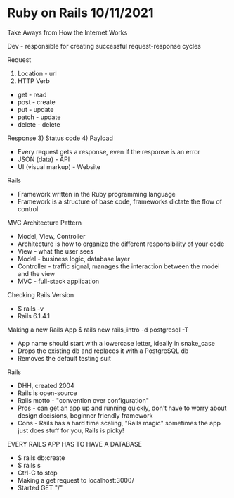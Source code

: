 # Ruby on Rails 10/11/2021


Take Aways from How the Internet Works

Dev - responsible for creating successful request-response cycles

Request
1) Location - url
2) HTTP Verb
  - get - read
  - post - create
  - put - update
  - patch - update
  - delete - delete

Response
3) Status code
4) Payload

- Every request gets a response, even if the response is an error
- JSON (data) - API
- UI (visual markup) - Website


Rails

- Framework written in the Ruby programming language
- Framework is a structure of base code, frameworks dictate the flow of control


MVC Architecture Pattern
- Model, View, Controller
- Architecture is how to organize the different responsibility of your code
- View - what the user sees
- Model - business logic, database layer
- Controller - traffic signal, manages the interaction between the model and the view
- MVC - full-stack application


Checking Rails Version
- $ rails -v
- Rails 6.1.4.1

Making a new Rails App
$ rails new rails_intro -d postgresql -T

- App name should start with a lowercase letter, ideally in snake_case
- Drops the existing db and replaces it with a PostgreSQL db
- Removes the default testing suit

Rails
- DHH, created 2004
- Rails is open-source
- Rails motto - "convention over configuration"
- Pros - can get an app up and running quickly, don't have to worry about design decisions, beginner friendly framework
- Cons - Rails has a hard time scaling, "Rails magic" sometimes the app just does stuff for you, Rails is picky!


EVERY RAILS APP HAS TO HAVE A DATABASE
- $ rails db:create
- $ rails s
- Ctrl-C to stop
- Making a get request to localhost:3000/
- Started GET "/"
